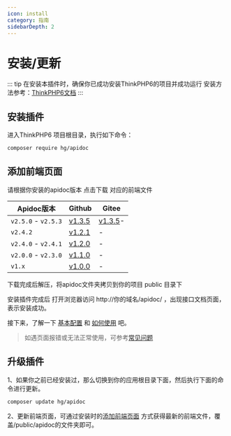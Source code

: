 ```yaml
---
icon: install
category: 指南
sidebarDepth: 2
---
```


# 安装/更新

::: tip 在安装本插件时，确保你已成功安装ThinkPHP6的项目并成功运行
安装方法参考：[ThinkPHP6文档](https://www.kancloud.cn/manual/thinkphp6_0/1037481)
:::


## 安装插件
进入ThinkPHP6 项目根目录，执行如下命令：
```sh
composer require hg/apidoc
```



## 添加前端页面

请根据你安装的apidoc版本 点击下载 对应的前端文件

|Apidoc版本|Github|Gitee|
|-|-|-|
|`v2.5.0` - `v2.5.3`|[v1.3.5](https://github.com/HGthecode/apidoc-ui/releases/download/v1.3.5/apidoc.zip)| [v1.3.5](https://gitee.com/hg-code/apidoc-ui/attach_files/708194/download/apidoc.zip)-|
|`v2.4.2`|[v1.2.1](https://github.com/HGthecode/apidoc-ui/releases/download/v1.2.1/apidoc.zip)|  -|
|`v2.4.0` - `v2.4.1`|[v1.2.0](https://github.com/HGthecode/apidoc-ui/releases/download/v1.2.0/apidoc.zip)|  -|
|`v2.0.0` - `v2.3.0`|[v1.1.0](https://github.com/HGthecode/apidoc-ui/releases/download/v1.1.0/apidoc.zip)|  -|
|`v1.x`|[v1.0.0](https://github.com/HGthecode/apidoc-ui/releases/download/v1.0.0/apidoc.zip)|  -|

下载完成后解压，将apidoc文件夹拷贝到你的项目 public 目录下

安装插件完成后 打开浏览器访问   http://你的域名/apidoc/ ，出现接口文档页面，表示安装成功。

接下来，了解一下  [基本配置](/config/) 和 [如何使用](/use/) 吧。

>如遇页面报错或无法正常使用，可参考[常见问题](/use/help/)



## 升级插件

1、如果你之前已经安装过，那么切换到你的应用根目录下面，然后执行下面的命令进行更新。
```sh
composer update hg/apidoc
```
2、更新前端页面，可通过安装时的[添加前端页面](/install/#添加前端页面) 方式获得最新的前端文件，覆盖/public/apidoc的文件夹即可。

